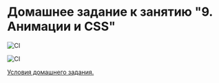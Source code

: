 # Домашнее задание к занятию "9. Анимации и CSS"

![CI](https://github.com/DnD-developer/ahj-homeworks-amin/actions/workflows/deploy.yml/badge.svg?branch=master)

![CI](https://github.com/DnD-developer/ahj-homeworks-amin/actions/workflows/build.yml/badge.svg?branch=dev)

[Условия домашнего задания.](https://github.com/netology-code/ahj-homeworks/tree/video/anim)
